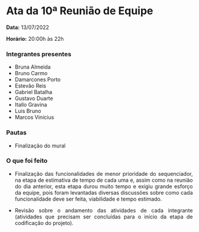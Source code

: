 # Ata da 10ª Reunião de Equipe

<p align="justify"><b>Data:</b> 13/07/2022</p>
<p align="justify"><b>Horário:</b> 20:00h às 22h</p>

### Integrantes presentes
- Bruna Almeida
- Bruno Carmo
- Damarcones Porto
- Estevão Reis
- Gabriel Batalha
- Gustavo Duarte
- Itallo Gravina
- Luis Bruno
- Marcos Vinícius

### Pautas
- <p align="justify">Finalização do mural</p>

### O que foi feito
- <p align="justify">Finalização das funcionalidades de menor prioridade do sequenciador, na etapa de estimativa de tempo de cada uma e, assim como na reunião do dia anterior, esta etapa durou muito tempo e exigiu grande esforço da equipe, pois foram levantadas diversas discussões sobre como cada funcionalidade deve ser feita, viabilidade e tempo estimado.</p>
- <p align="justify">Revisão sobre o andamento das atividades de cada integrante (atividades que precisam ser concluídas para o início da etapa de codificação do projeto).</p>

